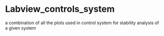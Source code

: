 # Labview_controls_system
a combination of all the plots used in control system for stability analysis of a given system

